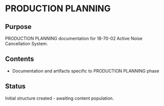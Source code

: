 # PRODUCTION PLANNING

## Purpose
PRODUCTION PLANNING documentation for 18-70-02 Active Noise Cancellation System.

## Contents
- Documentation and artifacts specific to PRODUCTION PLANNING phase

## Status
Initial structure created - awaiting content population.
